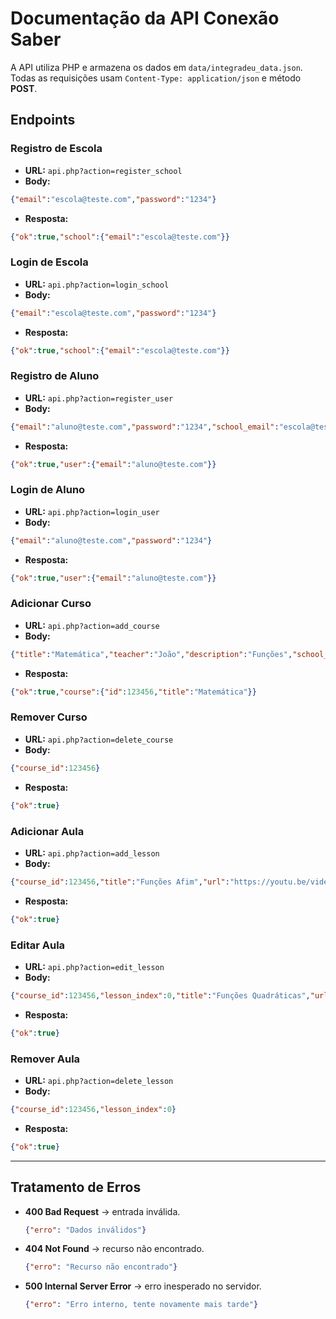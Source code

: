 # Documentação da API Conexão Saber

A API utiliza PHP e armazena os dados em `data/integradeu_data.json`.  
Todas as requisições usam `Content-Type: application/json` e método **POST**.

## Endpoints

### Registro de Escola
- **URL:** `api.php?action=register_school`
- **Body:**
```json
{"email":"escola@teste.com","password":"1234"}
```
- **Resposta:**
```json
{"ok":true,"school":{"email":"escola@teste.com"}}
```

### Login de Escola
- **URL:** `api.php?action=login_school`
- **Body:**
```json
{"email":"escola@teste.com","password":"1234"}
```
- **Resposta:**
```json
{"ok":true,"school":{"email":"escola@teste.com"}}
```

### Registro de Aluno
- **URL:** `api.php?action=register_user`
- **Body:**
```json
{"email":"aluno@teste.com","password":"1234","school_email":"escola@teste.com"}
```
- **Resposta:**
```json
{"ok":true,"user":{"email":"aluno@teste.com"}}
```

### Login de Aluno
- **URL:** `api.php?action=login_user`
- **Body:**
```json
{"email":"aluno@teste.com","password":"1234"}
```
- **Resposta:**
```json
{"ok":true,"user":{"email":"aluno@teste.com"}}
```

### Adicionar Curso
- **URL:** `api.php?action=add_course`
- **Body:**
```json
{"title":"Matemática","teacher":"João","description":"Funções","school_email":"escola@teste.com"}
```
- **Resposta:**
```json
{"ok":true,"course":{"id":123456,"title":"Matemática"}}
```

### Remover Curso
- **URL:** `api.php?action=delete_course`
- **Body:**
```json
{"course_id":123456}
```
- **Resposta:**
```json
{"ok":true}
```

### Adicionar Aula
- **URL:** `api.php?action=add_lesson`
- **Body:**
```json
{"course_id":123456,"title":"Funções Afim","url":"https://youtu.be/video"}
```
- **Resposta:**
```json
{"ok":true}
```

### Editar Aula
- **URL:** `api.php?action=edit_lesson`
- **Body:**
```json
{"course_id":123456,"lesson_index":0,"title":"Funções Quadráticas","url":"https://youtu.be/video2"}
```
- **Resposta:**
```json
{"ok":true}
```

### Remover Aula
- **URL:** `api.php?action=delete_lesson`
- **Body:**
```json
{"course_id":123456,"lesson_index":0}
```
- **Resposta:**
```json
{"ok":true}
```

---

## Tratamento de Erros

- **400 Bad Request** → entrada inválida.  
  ```json
  {"erro": "Dados inválidos"}
  ```

- **404 Not Found** → recurso não encontrado.  
  ```json
  {"erro": "Recurso não encontrado"}
  ```

- **500 Internal Server Error** → erro inesperado no servidor.  
  ```json
  {"erro": "Erro interno, tente novamente mais tarde"}
  ```

